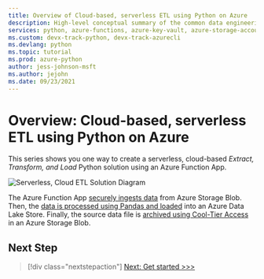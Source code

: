 ```yaml
---
title: Overview of Cloud-based, serverless ETL using Python on Azure
description: High-level conceptual summary of the common data engineering scenario, serverless cloud ETL.
services: python, azure-functions, azure-key-vault, azure-storage-accounts
ms.custom: devx-track-python, devx-track-azurecli
ms.devlang: python
ms.topic: tutorial
ms.prod: azure-python
author: jess-johnson-msft
ms.author: jejohn
ms.date: 09/23/2021
---
```


# Overview: Cloud-based, serverless ETL using Python on Azure

This series shows you one way to create a serverless, cloud-based *Extract, Transform, and Load* Python solution using an Azure Function App.

![Serverless, Cloud ETL Solution Diagram](media\serverless-cloudetl\serverless_cloudetl_arch_01_v2.svg)

The Azure Function App [securely ingests data](tutorial-deploy-serverless-cloud-etl-03.md) from Azure Storage Blob. Then, the [data is processed using Pandas and loaded](tutorial-deploy-serverless-cloud-etl-04.md) into an Azure Data Lake Store. Finally, the source data file is [archived using Cool-Tier Access](tutorial-deploy-serverless-cloud-etl-05.md) in an Azure Storage Blob.

## Next Step

> [!div class="nextstepaction"]
> [Next: Get started >>>](tutorial-deploy-serverless-cloud-etl-02.md)
